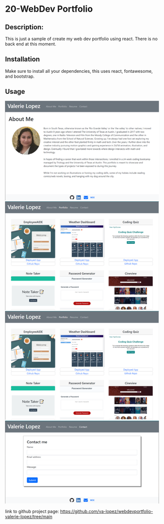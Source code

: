 # 20-WebDev Portfolio

## Description: 
This is just a sample of create my web dev portfolio using react. There is no back end at this moment.

## Installation
Make sure to install all your dependencies, this uses react, fontawesome, and bootstrap.

## Usage
![Home|AboutMe](./src/assets/snapshots/home.png)
![Projects](./src/assets/snapshots/Projects.png)
![Resume](./src/assets/snapshots/Projects.png)
![Contact Me](./src/assets/snapshots/contact.png)

link to github project page: https://github.com/va-lopez/webdevportfolio-valerie-lopez/tree/main

